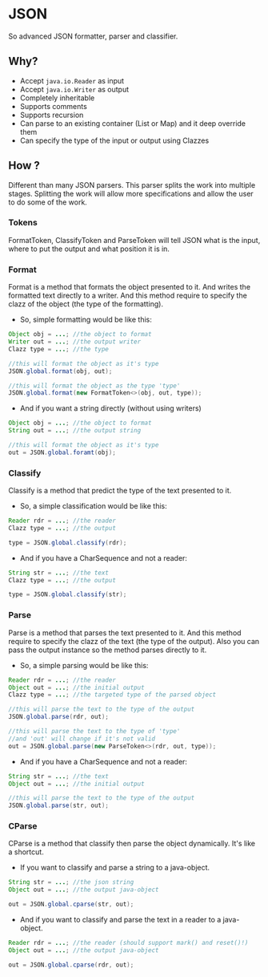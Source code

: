# JSON

So advanced JSON formatter, parser and classifier.

## Why?
- Accept `java.io.Reader` as input
- Accept `java.io.Writer` as output
- Completely inheritable
- Supports comments
- Supports recursion
- Can parse to an existing container (List or Map) and it deep override them
- Can specify the type of the input or output using Clazzes

## How ?
Different than many JSON parsers. This parser splits the work into multiple stages.
Splitting the work will allow more specifications and allow the user to do some of
the work.

### Tokens
FormatToken, ClassifyToken and ParseToken will tell JSON what is the input, 
where to put the output and what position it is in.

### Format
Format is a method that formats the object presented to it. And writes the
formatted text directly to a writer. And this method require to specify the
clazz of the object (the type of the formatting).

- So, simple formatting would be like this:
```java 
Object obj = ...; //the object to format
Writer out = ...; //the output writer
Clazz type = ...; //the type

//this will format the object as it's type
JSON.global.format(obj, out);

//this will format the object as the type 'type'
JSON.global.format(new FormatToken<>(obj, out, type));
```

- And if you want a string directly (without using writers)
```java 
Object obj = ...; //the object to format
String out = ...; //the output string

//this will format the object as it's type
out = JSON.global.foramt(obj);
```

### Classify
Classify is a method that predict the type of the text presented to it.

- So, a simple classification would be like this:
```java 
Reader rdr = ...; //the reader
Clazz type = ...; //the output

type = JSON.global.classify(rdr);
```

- And if you have a CharSequence and not a reader:
```java 
String str = ...; //the text
Clazz type = ...; //the output

type = JSON.global.classify(str);
```

### Parse
Parse is a method that parses the text presented to it. And this method require 
to specify the clazz of the text (the type of the output). Also you can pass the 
output instance so the method parses directly to it.

- So, a simple parsing would be like this:
```java 
Reader rdr = ...; //the reader
Object out = ...; //the initial output
Clazz type = ...; //the targeted type of the parsed object

//this will parse the text to the type of the output
JSON.global.parse(rdr, out);

//this will parse the text to the type of 'type'
//and 'out' will change if it's not valid
out = JSON.global.parse(new ParseToken<>(rdr, out, type));
```

- And if you have a CharSequence and not a reader:
```java 
String str = ...; //the text
Object out = ...; //the initial output

//this will parse the text to the type of the output
JSON.global.parse(str, out);
```

### CParse
CParse is a method that classify then parse the object dynamically.
It's like a shortcut.

- If you want to classify and parse a string to a java-object.
```java 
String str = ...; //the json string
Object out = ...; //the output java-object

out = JSON.global.cparse(str, out);
```

- And if you want to classify and parse the text in a reader to a java-object.
```java 
Reader rdr = ...; //the reader (should support mark() and reset()!)
Object out = ...; //the output java-object

out = JSON.global.cparse(rdr, out);
```